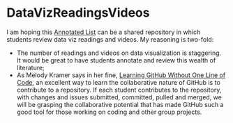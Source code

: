 # DataVizReadingsVideos
I am hoping this [Annotated List](https://github.com/jacklule/DataVizReadingsVideos/blob/master/AnnotatedDataViz.md) can be a shared repository in which students review data viz readings and videos. My reasoning is two-fold:
- The number of readings and videos on data visualization is staggering. It would be great to have students annotate and review this wealth of literature;
- As Melody Kramer says in her fine, [Learning GitHub Without One Line of Code](http://melodykramer.github.io/2015/04/06/learning-github-without-one-line-of-code/), an excellent way to learn the collaborative nature of GitHub is to contribute to a repository. If each student contributes to the repository, with changes and issues submitted, committed, pulled and merged, we will be grasping the collaborative potential that has made GitHub such a good tool for those working on coding and other group projects. 
